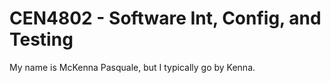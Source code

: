 # CEN4802 - Software Int, Config, and Testing 

My name is McKenna Pasquale, but I typically go by Kenna. 
